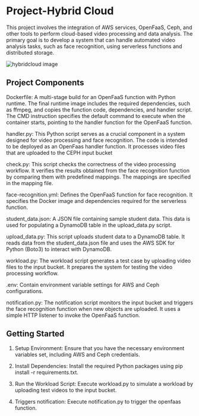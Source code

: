 # Project-Hybrid Cloud
This project involves the integration of AWS services, OpenFaaS, Ceph, and other tools to perform cloud-based video processing and data analysis. The primary goal is to develop a system that can handle automated video analysis tasks, such as face recognition, using serverless functions and distributed storage.

![hybridcloud image](https://github.com/maitry98/Hybrid-Cloud/assets/147111812/d39a976c-3522-43fe-b2df-e70a3d8c1e1c)
## Project Components
Dockerfile:
A multi-stage build for an OpenFaaS function with Python runtime. The final runtime image includes the required dependencies, such as ffmpeg, and copies the function code, dependencies, and handler script. The CMD instruction specifies the default command to execute when the container starts, pointing to the handler function for the OpenFaaS function.

handler.py:
This Python script serves as a crucial component in a system designed for video processing and face recognition. The code is intended to be deployed as an OpenFaas handler function. It processes video files that are uploaded to the CEPH input bucket

check.py:
This script checks the correctness of the video processing workflow. It verifies the results obtained from the face recognition function by comparing them with predefined mappings. The mappings are specified in the mapping file.

face-recognition.yml: Defines the OpenFaaS function for face recognition. It specifies the Docker image and dependencies required for the serverless function.

student_data.json:
A JSON file containing sample student data. This data is used for populating a DynamoDB table in the upload_data.py script.

upload_data.py:
This script uploads student data to a DynamoDB table. It reads data from the student_data.json file and uses the AWS SDK for Python (Boto3) to interact with DynamoDB.

workload.py:
The workload script generates a test case by uploading video files to the input bucket. It prepares the system for testing the video processing workflow.

.env:
Contain environment variable settings for AWS and Ceph configurations.

notification.py:
The notification script monitors the input bucket and triggers the face recognition function when new objects are uploaded. It uses a simple HTTP listener to invoke the OpenFaaS function.

## Getting Started


1. Setup Environment: Ensure that you have the necessary environment variables set, including AWS and Ceph credentials.

2. Install Dependencies: Install the required Python packages using pip install -r requirements.txt.

3. Run the Workload Script: Execute workload.py to simulate a workload by uploading test videos to the input bucket.

4. Triggers notification: Execute notification.py to trigger the openfaas function.
